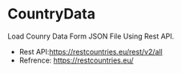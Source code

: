 # CountryData
 Load Counry Data Form JSON File Using Rest API.
- Rest API:https://restcountries.eu/rest/v2/all
- Refrence: https://restcountries.eu/
